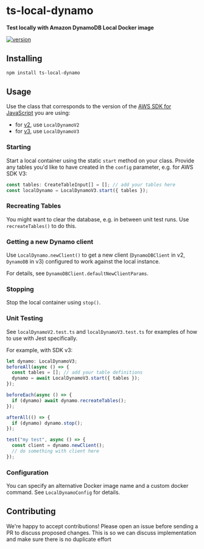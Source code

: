 # ts-local-dynamo

**Test locally with Amazon DynamoDB Local Docker image**

[![version](https://img.shields.io/npm/v/ts-local-dynamo.svg?style=flat-square)](https://www.npmjs.com/package/ts-local-dynamo)

## Installing

```sh
npm install ts-local-dynamo
```

## Usage

Use the class that corresponds to the version of the
[AWS SDK for JavaScript](https://aws.amazon.com/sdk-for-javascript/) you are using:

- for [v2](https://docs.aws.amazon.com/AWSJavaScriptSDK/latest/), use `LocalDynamoV2`
- for [v3](https://docs.aws.amazon.com/AWSJavaScriptSDK/v3/latest/), use `LocalDynamoV3`

### Starting

Start a local container using the static `start` method on your class. Provide any tables you'd like to have created in
the `config` parameter, e.g. for AWS SDK V3:

```typescript
const tables: CreateTableInput[] = []; // add your tables here
const localDynamo = LocalDynamoV3.start({ tables });
```

### Recreating Tables

You might want to clear the database, e.g. in between unit test runs. Use `recreateTables()` to do this.

### Getting a new Dynamo client

Use `LocalDynamo.newClient()` to get a new client (`DynamoDBClient` in v2, `DynamoDB` in v3) configured to
work against the local instance.

For details, see `DynamoDBClient.defaultNewClientParams`.

### Stopping

Stop the local container using `stop()`.

### Unit Testing

See `localDynamoV2.test.ts` and `localDynamoV3.test.ts` for examples of how to use with Jest specifically.

For example, with SDK v3:

```typescript
let dynamo: LocalDynamoV3;
beforeAll(async () => {
  const tables = []; // add your table definitions
  dynamo = await LocalDynamoV3.start({ tables });
});

beforeEach(async () => {
  if (dynamo) await dynamo.recreateTables();
});

afterAll(() => {
  if (dynamo) dynamo.stop();
});

test("my test", async () => {
  const client = dynamo.newClient();
  // do something with client here
});
```

### Configuration

You can specify an alternative Docker image name and a custom docker command. See `LocalDynamoConfig` for details.

## Contributing

We're happy to accept contributions!  Please open an issue before sending a PR to discuss proposed changes. This is so
we can discuss implementation and make sure there is no duplicate effort
